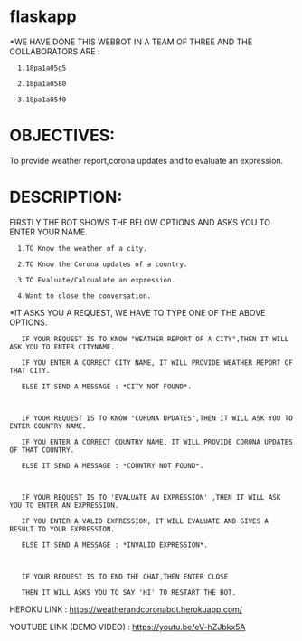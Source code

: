 # flaskapp
*WE HAVE DONE THIS WEBBOT IN A TEAM OF THREE AND THE COLLABORATORS ARE :

      1.18pa1a05g5

      2.18pa1a0580

      3.18pa1a05f0

# OBJECTIVES:

  To provide weather report,corona updates and to evaluate an expression.

# DESCRIPTION:

   FIRSTLY THE BOT SHOWS THE BELOW OPTIONS AND ASKS YOU TO ENTER YOUR NAME.

      1.TO Know the weather of a city.
      
      2.TO Know the Corona updates of a country.
      
      3.TO Evaluate/Calcualate an expression.
      
      4.Want to close the conversation.
      
*IT ASKS YOU A REQUEST, WE HAVE TO TYPE ONE OF THE ABOVE OPTIONS.


       IF YOUR REQUEST IS TO KNOW "WEATHER REPORT OF A CITY",THEN IT WILL ASK YOU TO ENTER CITYNAME.

       IF YOU ENTER A CORRECT CITY NAME, IT WILL PROVIDE WEATHER REPORT OF THAT CITY.

       ELSE IT SEND A MESSAGE : *CITY NOT FOUND*.
       
       

       IF YOUR REQUEST IS TO KNOW "CORONA UPDATES",THEN IT WILL ASK YOU TO ENTER COUNTRY NAME.

       IF YOU ENTER A CORRECT COUNTRY NAME, IT WILL PROVIDE CORONA UPDATES OF THAT COUNTRY.

       ELSE IT SEND A MESSAGE : *COUNTRY NOT FOUND*.
       
       
 
       IF YOUR REQUEST IS TO 'EVALUATE AN EXPRESSION' ,THEN IT WILL ASK YOU TO ENTER AN EXPRESSION.

       IF YOU ENTER A VALID EXPRESSION, IT WILL EVALUATE AND GIVES A RESULT TO YOUR EXPRESSION.

       ELSE IT SEND A MESSAGE : *INVALID EXPRESSION*.
       
       

       IF YOUR REQUEST IS TO END THE CHAT,THEN ENTER CLOSE
      
       THEN IT WILL ASKS YOU TO SAY 'HI' TO RESTART THE BOT.
      
    
HEROKU LINK : https://weatherandcoronabot.herokuapp.com/

YOUTUBE LINK (DEMO VIDEO) : https://youtu.be/eV-hZJbkx5A 
       
 
 
      
